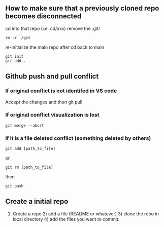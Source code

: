 ## How to make sure that a previously cloned repo becomes disconnected
cd into that repo (i.e. cd/xxx)
remove the .git/
```
rm -r ./git
```
re-initialize the main repo after cd back to main
```
git init
git add .
```


## Github push and pull conflict
### If original conflict is not identifed in VS code
Accept the changes and then git pull
### If original conflict visualization is lost
```
git merge --abort 
```

### If it is a file deleted conflict (something deleted by others)
```
git add [path_to_file]
```
or 
```
git rm [path_to_file]
```
then 
```
git push
```

## Create a initial repo
1) Create a repo 2) add a file (README or whatever) 3) clone the repo in local directory 4) add the files you want to commit.
